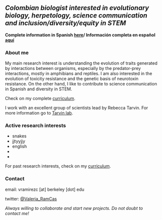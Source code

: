 ## _Colombian biologist interested in evolutionary biology, herpetology, science communication and inclusion/diversity/equity in STEM_

**Complete information in Spanish [here](.//Spanish_content/curriculum_es.md)/ Información completa en español [aquí](./Spanish_content/curriculum_es.md)**

### About me

My main research interest is understanding the evolution of traits generated by interactions between organisms, especially by the predator-prey interactions, mostly in amphibians and reptiles. I am also interested in the evolution of toxicity resistance and the genetic basis of neurotoxin resistance. On the other hand, I like to contribute to science communication in Spanish and diversity in STEM. 


Check on my complete [curriculum](./curriculum.md).

I work with an excellent group of scientists lead by Rebecca Tarvin. For more information go to [Tarvin lab](https://www.tarvinlab.org/).

### Active research interests

- snakes
- jjtyyjjy
- english
- 
-

For past research interests, check on my [curriculum](./curriculum.md).

### Contact
email: vramirezc [at] berkeley [dot] edu

twitter: [@Valeria_RamCas](https://twitter.com/Valeria_RamCas)

*Always willing to collaborate and start new projects. Do not doubt to contact me!*
